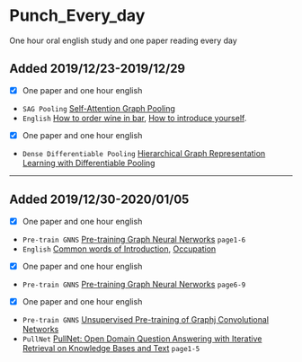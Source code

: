 # Punch_Every_day
One hour oral english study and one paper reading every day

## Added 2019/12/23-2019/12/29
-  [X] One paper and one hour english
- `SAG Pooling` [Self-Attention Graph Pooling](https://arxiv.org/pdf/1904.08082.pdf)
- `English` [How to order wine in bar](https://www.youtube.com/watch?v=aM8hVkSGgJI), [How to introduce yourself](https://www.youtube.com/watch?v=Qtg3-We_LrQ).
-  [X] One paper and one hour english
- `Dense Differentiable Pooling` [Hierarchical Graph Representation Learning with Differentiable Pooling](https://arxiv.org/pdf/1806.08804.pdf)
---

## Added 2019/12/30-2020/01/05
-  [X] One paper and one hour english
- `Pre-train GNNS` [Pre-training Graph Neural Nerworks](https://arxiv.org/pdf/1905.12265.pdf) `page1-6`
- `English` [Common words of Introduction](https://zhuanlan.zhihu.com/p/79654066), [Occupation](https://www.youtube.com/watch?v=Gpyze8F9EC0&list=PLCpgggEg1JgpVsODmsXkDQfsEVCtNVtex&index=5)
-  [X] One paper and one hour english
- `Pre-train GNNS` [Pre-training Graph Neural Nerworks](https://arxiv.org/pdf/1905.12265.pdf) `page6-9`
-  [X] One paper and one hour english
- `Pre-train GNNS` [Unsupervised Pre-training of Graphj Convolutional Networks](https://rlgm.github.io/papers/73.pdf) 
-  `PullNet` [PullNet: Open Domain Question Answering with Iterative Retrieval on Knowledge Bases and Text](https://arxiv.org/pdf/1904.09537.pdf) `page1-5`




